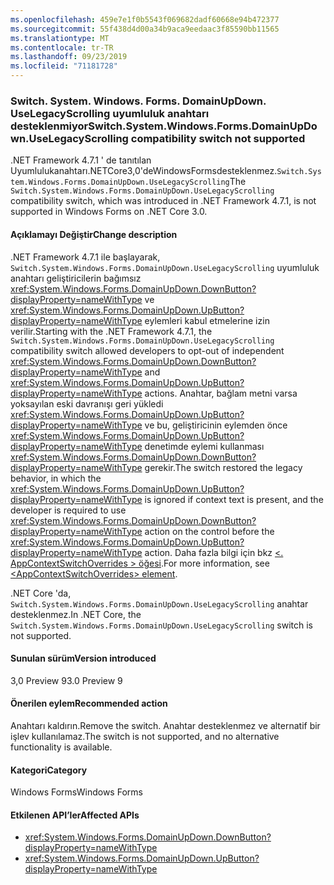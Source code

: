 ```yaml
---
ms.openlocfilehash: 459e7e1f0b5543f069682dadf60668e94b472377
ms.sourcegitcommit: 55f438d4d00a34b9aca9eedaac3f85590bb11565
ms.translationtype: MT
ms.contentlocale: tr-TR
ms.lasthandoff: 09/23/2019
ms.locfileid: "71181728"
---
```

### <a name="switchsystemwindowsformsdomainupdownuselegacyscrolling-compatibility-switch-not-supported"></a><span data-ttu-id="b81f8-101">Switch. System. Windows. Forms. DomainUpDown. UseLegacyScrolling uyumluluk anahtarı desteklenmiyor</span><span class="sxs-lookup"><span data-stu-id="b81f8-101">Switch.System.Windows.Forms.DomainUpDown.UseLegacyScrolling compatibility switch not supported</span></span>

<span data-ttu-id="b81f8-102">.NET Framework 4.7.1 ' de tanıtılan Uyumlulukanahtarı.NETCore3,0'deWindowsFormsdesteklenmez.`Switch.System.Windows.Forms.DomainUpDown.UseLegacyScrolling`</span><span class="sxs-lookup"><span data-stu-id="b81f8-102">The `Switch.System.Windows.Forms.DomainUpDown.UseLegacyScrolling` compatibility switch, which was introduced in .NET Framework 4.7.1, is not supported in Windows Forms on .NET Core 3.0.</span></span>

#### <a name="change-description"></a><span data-ttu-id="b81f8-103">Açıklamayı Değiştir</span><span class="sxs-lookup"><span data-stu-id="b81f8-103">Change description</span></span>

<span data-ttu-id="b81f8-104">.NET Framework 4.7.1 ile başlayarak, `Switch.System.Windows.Forms.DomainUpDown.UseLegacyScrolling` uyumluluk anahtarı geliştiricilerin bağımsız <xref:System.Windows.Forms.DomainUpDown.DownButton?displayProperty=nameWithType> ve <xref:System.Windows.Forms.DomainUpDown.UpButton?displayProperty=nameWithType> eylemleri kabul etmelerine izin verilir.</span><span class="sxs-lookup"><span data-stu-id="b81f8-104">Starting with the .NET Framework 4.7.1, the `Switch.System.Windows.Forms.DomainUpDown.UseLegacyScrolling` compatibility switch allowed developers to opt-out of independent <xref:System.Windows.Forms.DomainUpDown.DownButton?displayProperty=nameWithType> and <xref:System.Windows.Forms.DomainUpDown.UpButton?displayProperty=nameWithType> actions.</span></span> <span data-ttu-id="b81f8-105">Anahtar, bağlam metni varsa yoksayılan eski davranışı geri yükledi <xref:System.Windows.Forms.DomainUpDown.UpButton?displayProperty=nameWithType> ve bu, geliştiricinin eylemden önce <xref:System.Windows.Forms.DomainUpDown.UpButton?displayProperty=nameWithType> denetimde eylemi kullanması <xref:System.Windows.Forms.DomainUpDown.DownButton?displayProperty=nameWithType> gerekir.</span><span class="sxs-lookup"><span data-stu-id="b81f8-105">The switch restored the legacy behavior, in which the <xref:System.Windows.Forms.DomainUpDown.UpButton?displayProperty=nameWithType> is ignored if context text is present, and the developer is required to use <xref:System.Windows.Forms.DomainUpDown.DownButton?displayProperty=nameWithType> action on the control before the <xref:System.Windows.Forms.DomainUpDown.UpButton?displayProperty=nameWithType> action.</span></span> <span data-ttu-id="b81f8-106">Daha fazla bilgi için bkz [ \<. AppContextSwitchOverrides > öğesi](~/docs/framework/configure-apps/file-schema/runtime/appcontextswitchoverrides-element.md).</span><span class="sxs-lookup"><span data-stu-id="b81f8-106">For more information, see [\<AppContextSwitchOverrides> element](~/docs/framework/configure-apps/file-schema/runtime/appcontextswitchoverrides-element.md).</span></span>

<span data-ttu-id="b81f8-107">.NET Core 'da, `Switch.System.Windows.Forms.DomainUpDown.UseLegacyScrolling` anahtar desteklenmez.</span><span class="sxs-lookup"><span data-stu-id="b81f8-107">In .NET Core, the `Switch.System.Windows.Forms.DomainUpDown.UseLegacyScrolling` switch is not supported.</span></span>

#### <a name="version-introduced"></a><span data-ttu-id="b81f8-108">Sunulan sürüm</span><span class="sxs-lookup"><span data-stu-id="b81f8-108">Version introduced</span></span>

<span data-ttu-id="b81f8-109">3,0 Preview 9</span><span class="sxs-lookup"><span data-stu-id="b81f8-109">3.0 Preview 9</span></span>

#### <a name="recommended-action"></a><span data-ttu-id="b81f8-110">Önerilen eylem</span><span class="sxs-lookup"><span data-stu-id="b81f8-110">Recommended action</span></span>

<span data-ttu-id="b81f8-111">Anahtarı kaldırın.</span><span class="sxs-lookup"><span data-stu-id="b81f8-111">Remove the switch.</span></span> <span data-ttu-id="b81f8-112">Anahtar desteklenmez ve alternatif bir işlev kullanılamaz.</span><span class="sxs-lookup"><span data-stu-id="b81f8-112">The switch is not supported, and no alternative functionality is available.</span></span>

#### <a name="category"></a><span data-ttu-id="b81f8-113">Kategori</span><span class="sxs-lookup"><span data-stu-id="b81f8-113">Category</span></span>

<span data-ttu-id="b81f8-114">Windows Forms</span><span class="sxs-lookup"><span data-stu-id="b81f8-114">Windows Forms</span></span>

#### <a name="affected-apis"></a><span data-ttu-id="b81f8-115">Etkilenen API’ler</span><span class="sxs-lookup"><span data-stu-id="b81f8-115">Affected APIs</span></span>

- <xref:System.Windows.Forms.DomainUpDown.DownButton?displayProperty=nameWithType>
- <xref:System.Windows.Forms.DomainUpDown.UpButton?displayProperty=nameWithType>

<!-- 

### Affected APIs

- `M:System.Windows.Forms.DomainUpDown.DownButton`
- `M:System.Windows.Forms.DomainUpDown.UpButton`

-->
